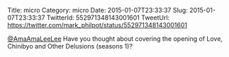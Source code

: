 Title: micro
Category: micro
Date: 2015-01-07T23:33:37
Slug: 2015-01-07T23:33:37
TwitterId: 552971348143001601
TweetUrl: https://twitter.com/mark_philpot/status/552971348143001601

[@AmaAmaLeeLee](https://twitter.com/AmaAmaLeeLee) Have you thought about covering the opening of Love, Chinibyo and Other Delusions (seasons 1)?